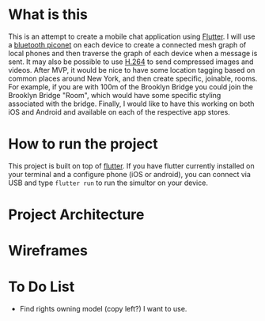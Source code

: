 # What is this

This is an attempt to create a mobile chat application using <a href='https://www.flutter.io'>Flutter</a>. I will use a <a href='https://electronics.howstuffworks.com/bluetooth3.htm'>bluetooth piconet</a> on each device to create a connected mesh graph of local phones and then traverse the graph of each device when a message is sent. It may also be possible to use <a href='https://sidbala.com/h-264-is-magic/'>H.264</a> to send compressed images and videos. After MVP, it would be nice to have some location tagging based on common places around New York, and then create specific, joinable, rooms. For example, if you are with 100m of the Brooklyn Bridge you could join the Brooklyn Bridge "Room", which would have some specific styling associated with the bridge. Finally, I would like to have this working on both iOS and Android and available on each of the respective app stores.

# How to run the project

This project is built on top of <a href='https://www.flutter.com'>flutter</a>. If you have flutter currently installed on your terminal and a configure phone (iOS or android), you can connect via USB and type `flutter run` to run the simultor on your device.

# Project Architecture

# Wireframes

# To Do List
- Find rights owning model (copy left?) I want to use.